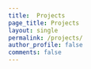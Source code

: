 ```yaml
---
title:  Projects
page_title: Projects
layout: single
permalink: /projects/
author_profile: false
comments: false
---
```

